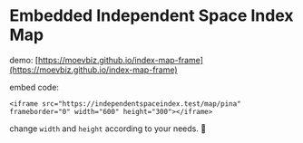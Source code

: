 # Embedded Independent Space Index Map

demo: [https://moevbiz.github.io/index-map-frame](https://moevbiz.github.io/index-map-frame)

embed code:
```
<iframe src="https://independentspaceindex.test/map/pina" frameborder="0" width="600" height="300"></iframe>
```
change `width` and `height` according to your needs.
🎯
